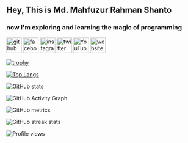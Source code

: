 
## Hey, This is Md. Mahfuzur Rahman Shanto
### now I'm exploring and learning the magic of programming    



[<img src='https://cdn.jsdelivr.net/npm/simple-icons@3.0.1/icons/github.svg' alt='github' height='40'>](https://github.com/durontoalim711)  [<img src='https://cdn.jsdelivr.net/npm/simple-icons@3.0.1/icons/facebook.svg' alt='facebook' height='40'>](https://www.facebook.com/shanto.bd21)  [<img src='https://cdn.jsdelivr.net/npm/simple-icons@3.0.1/icons/instagram.svg' alt='instagram' height='40'>](https://www.instagram.com/duronto_alim/)  [<img src='https://cdn.jsdelivr.net/npm/simple-icons@3.0.1/icons/twitter.svg' alt='twitter' height='40'>](https://twitter.com/durontoalim711)  [<img src='https://cdn.jsdelivr.net/npm/simple-icons@3.0.1/icons/youtube.svg' alt='YouTube' height='40'>](https://www.youtube.com/channel/DURONTOALIM)  [<img src='https://cdn.jsdelivr.net/npm/simple-icons@3.0.1/icons/icloud.svg' alt='website' height='40'>](durontoalim.netlify.com)  


[![trophy](https://github-profile-trophy.vercel.app/?username=bird-of-passage)](https://github.com/ryo-ma/github-profile-trophy)

[![Top Langs](https://github-readme-stats.vercel.app/api/top-langs/?username=bird-of-passage)](https://github.com/anuraghazra/github-readme-stats)

![GitHub stats](https://github-readme-stats.vercel.app/api?username=bird-of-passage&show_icons=true&count_private=true)  

![GitHub Activity Graph](https://activity-graph.herokuapp.com/graph?username=bird-of-passage)  

![GitHub metrics](https://metrics.lecoq.io/bird-of-passage)  

![GitHub streak stats](https://github-readme-streak-stats.herokuapp.com/?user=bird-of-passage)  

![Profile views](https://gpvc.arturio.dev/bird-of-passage)  
